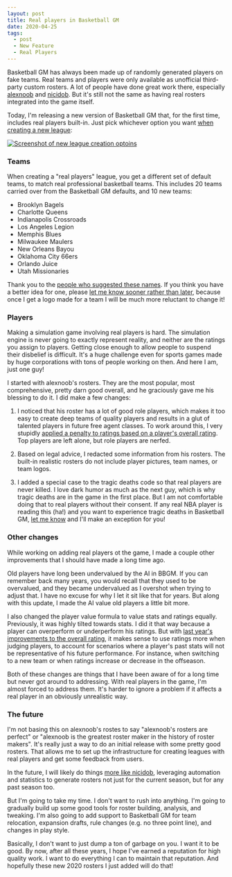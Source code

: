 ```yaml
---
layout: post
title: Real players in Basketball GM
date: 2020-04-25
tags:
  - post
  - New Feature
  - Real Players
---
```


Basketball GM has always been made up of randomly generated players on fake teams. Real teams and players were only available as unofficial third-party custom rosters. A lot of people have done great work there, especially [alexnoob](https://github.com/alexnoob/BasketBall-GM-Rosters/releases) and [nicidob](https://nicidob.github.io/rosters/). But it's still not the same as having real rosters integrated into the game itself.

Today, I'm releasing a new version of Basketball GM that, for the first time, includes real players built-in. Just pick whichever option you want <a href="https://play.basketball-gm.com/">when creating a new league</a>:

<p><a href="https://play.basketball-gm.com/"><img alt="Screenshot of new league creation optoins" src="/files/dashboard-new-league-buttons.png" style="max-width: 100%" /></a></p>

<!--more-->

### Teams

When creating a "real players" league, you get a different set of default teams, to match real professional basketball teams. This includes 20 teams carried over from the Basketball GM defaults, and 10 new teams:

- Brooklyn Bagels
- Charlotte Queens
- Indianapolis Crossroads
- Los Angeles Legion
- Memphis Blues
- Milwaukee Maulers
- New Orleans Bayou
- Oklahoma City 66ers
- Orlando Juice
- Utah Missionaries

Thank you to the [people who suggested these names](https://www.reddit.com/r/BasketballGM/comments/g66uz4/team_name_suggestions_for_other_cities/). If you think you have a better idea for one, please [let me know sooner rather than later](/about/), because once I get a logo made for a team I will be much more reluctant to change it!

### Players

Making a simulation game involving real players is hard. The simulation engine is never going to exactly represent reality, and neither are the ratings you assign to players. Getting close enough to allow people to suspend their disbelief is difficult. It's a huge challenge even for sports games made by huge corporations with tons of people working on then. And here I am, just one guy!

I started with alexnoob's rosters. They are the most popular, most comprehensive, pretty darn good overall, and he graciously gave me his blessing to do it. I did make a few changes:

1. I noticed that his roster has a lot of good role players, which makes it too easy to create deep teams of quality players and results in a glut of talented players in future free agent classes. To work around this, I very stupidly [applied a penalty to ratings based on a player's overall rating](https://github.com/dumbmatter/gm-games/blob/3b198218e85e533b28e1a0aa0725cd09b5c5ec7e/tools/process-rosters/index.js#L9-L38). Top players are left alone, but role players are nerfed.

2. Based on legal advice, I redacted some information from his rosters. The built-in realistic rosters do not include player pictures, team names, or team logos.

3. I added a special case to the tragic deaths code so that real players are never killed. I love dark humor as much as the next guy, which is why tragic deaths are in the game in the first place. But I am not comfortable doing that to real players without their consent. If any real NBA player is reading this (ha!) and you want to experience tragic deaths in Basketball GM, [let me know](/contact/) and I'll make an exception for you!

### Other changes

While working on adding real players ot the game, I made a couple other improvements that I should have made a long time ago.

Old players have long been undervalued by the AI in BBGM. If you can remember back many years, you would recall that they used to be overvalued, and they became undervalued as I overshot when trying to adjust that. I have no excuse for why I let it sit like that for years. But along with this update, I made the AI value old players a little bit more.

I also changed the player value formula to value stats and ratings equally. Previously, it was highly tilted towards stats. I did it that way because a player can overperform or underperform his ratings. But with [last year's improvements to the overall rating](/blog/2019/11/game-simulation-ovr-beta/), it makes sense to use ratings more when judging players, to account for scenarios where a player's past stats will not be representative of his future performance. For instance, when switching to a new team or when ratings increase or decrease in the offseason.

Both of these changes are things that I have been aware of for a long time but never got around to addressing. With real players in the game, I'm almost forced to address them. It's harder to ignore a problem if it affects a real player in an obviously unrealistic way.

### The future

I'm not basing this on alexnoob's rostes to say "alexnoob's rosters are perfect" or "alexnoob is the greatest roster maker in the history of roster makers". It's really just a way to do an initial release with some pretty good rosters. That allows me to set up the infrastructure for creating leagues with real players and get some feedback from users.

In the future, I will likely do things [more like nicidob](https://nicidob.github.io/automatic_bbgm/), leveraging automation and statistics to generate rosters not just for the current season, but for any past season too.

But I'm going to take my time. I don't want to rush into anything. I'm going to gradually build up some good tools for roster building, analysis, and tweaking. I'm also going to add support to Basketball GM for team relocation, expansion drafts, rule changes (e.g. no three point line), and changes in play style.

Basically, I don't want to just dump a ton of garbage on you. I want it to be good. By now, after all these years, I hope I've earned a reputation for high quality work. I want to do everything I can to maintain that reputation. And hopefully these new 2020 rosters I just added will do that!
